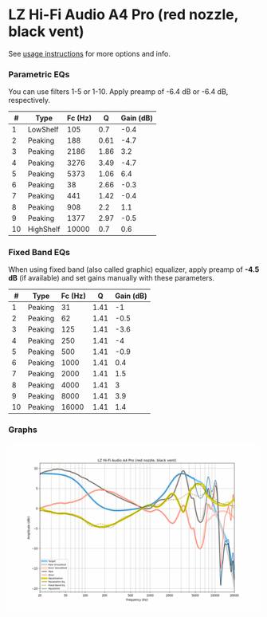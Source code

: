 # LZ Hi-Fi Audio A4 Pro (red nozzle, black vent)
See [usage instructions](https://github.com/jaakkopasanen/AutoEq#usage) for more options and info.

### Parametric EQs
You can use filters 1-5 or 1-10. Apply preamp of -6.4 dB or -6.4 dB, respectively.

|   # | Type      |   Fc (Hz) |    Q |   Gain (dB) |
|-----|-----------|-----------|------|-------------|
|   1 | LowShelf  |       105 | 0.7  |        -0.4 |
|   2 | Peaking   |       188 | 0.61 |        -4.7 |
|   3 | Peaking   |      2186 | 1.86 |         3.2 |
|   4 | Peaking   |      3276 | 3.49 |        -4.7 |
|   5 | Peaking   |      5373 | 1.06 |         6.4 |
|   6 | Peaking   |        38 | 2.66 |        -0.3 |
|   7 | Peaking   |       441 | 1.42 |        -0.4 |
|   8 | Peaking   |       908 | 2.2  |         1.1 |
|   9 | Peaking   |      1377 | 2.97 |        -0.5 |
|  10 | HighShelf |     10000 | 0.7  |         0.6 |

### Fixed Band EQs
When using fixed band (also called graphic) equalizer, apply preamp of **-4.5 dB** (if available) and set gains manually with these parameters.

|   # | Type    |   Fc (Hz) |    Q |   Gain (dB) |
|-----|---------|-----------|------|-------------|
|   1 | Peaking |        31 | 1.41 |        -1   |
|   2 | Peaking |        62 | 1.41 |        -0.5 |
|   3 | Peaking |       125 | 1.41 |        -3.6 |
|   4 | Peaking |       250 | 1.41 |        -4   |
|   5 | Peaking |       500 | 1.41 |        -0.9 |
|   6 | Peaking |      1000 | 1.41 |         0.4 |
|   7 | Peaking |      2000 | 1.41 |         1.5 |
|   8 | Peaking |      4000 | 1.41 |         3   |
|   9 | Peaking |      8000 | 1.41 |         3.9 |
|  10 | Peaking |     16000 | 1.41 |         1.4 |

### Graphs
![](./LZ%20Hi-Fi%20Audio%20A4%20Pro%20(red%20nozzle,%20black%20vent).png)
